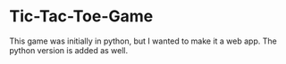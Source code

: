 # Tic-Tac-Toe-Game
This game was initially in python, but I wanted to make it a web app. The python version is added as well.
